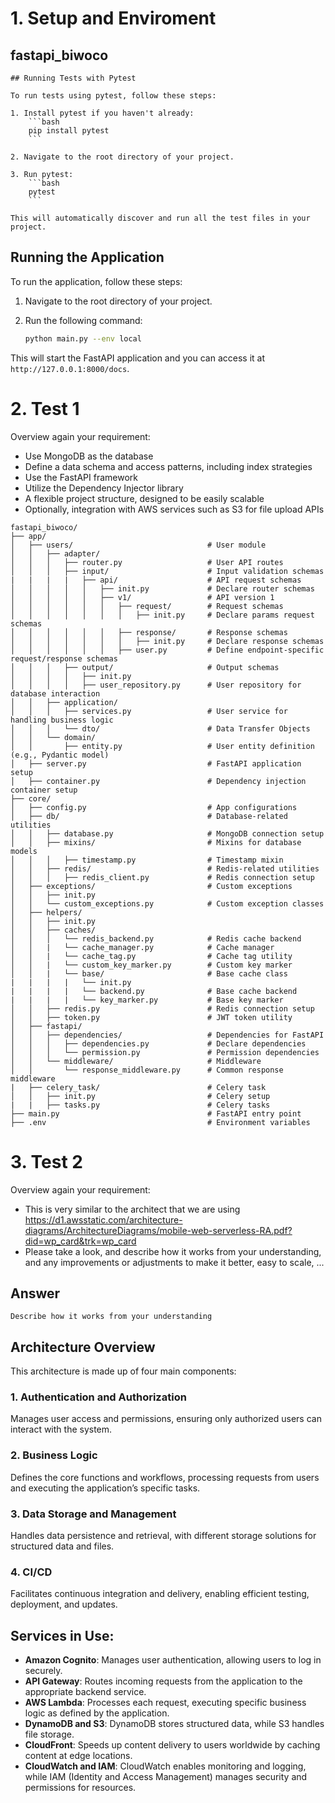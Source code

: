 # 1. Setup and Enviroment 
## fastapi_biwoco
```
## Running Tests with Pytest

To run tests using pytest, follow these steps:

1. Install pytest if you haven't already:
    ```bash
    pip install pytest
    ```

2. Navigate to the root directory of your project.

3. Run pytest:
    ```bash
    pytest
    ```

This will automatically discover and run all the test files in your project.
```


## Running the Application

To run the application, follow these steps:

1. Navigate to the root directory of your project.

2. Run the following command:
    ```bash
    python main.py --env local
    ```

This will start the FastAPI application and you can access it at `http://127.0.0.1:8000/docs`.


# 2. Test 1
Overview again your requirement:
- Use MongoDB as the database
- Define a data schema and access patterns, including index strategies
- Use the FastAPI framework
- Utilize the Dependency Injector library
- A flexible project structure, designed to be easily scalable
- Optionally, integration with AWS services such as S3 for file upload APIs

```
fastapi_biwoco/
├── app/
│   ├── users/                              # User module
│   │   ├── adapter/
│   │   │   ├── router.py                   # User API routes
│   │   │   ├── input/                      # Input validation schemas
|   |   |   |   ├── api/                    # API request schemas
│   │   │   │   │   ├── init.py             # Declare router schemas
│   │   │   │   │   ├── v1/                 # API version 1
│   │   │   │   │   │   ├── request/        # Request schemas
│   │   │   │   │   │   │   ├── init.py     # Declare params request schemas
│   │   │   │   │   │   ├── response/       # Response schemas
│   │   │   │   │   │   │   ├── init.py     # Declare response schemas
│   │   │   │   │   │   ├── user.py         # Define endpoint-specific request/response schemas
│   │   │   ├── output/                     # Output schemas
│   │   │   │   ├── init.py
│   │   │   │   ├── user_repository.py      # User repository for database interaction
│   │   ├── application/
│   │   │   ├── services.py                 # User service for handling business logic
│   │   │   └── dto/                        # Data Transfer Objects
│   │   └── domain/
│   │       ├── entity.py                   # User entity definition (e.g., Pydantic model)
│   ├── server.py                           # FastAPI application setup
│   ├── container.py                        # Dependency injection container setup
├── core/
│   ├── config.py                           # App configurations
│   ├── db/                                 # Database-related utilities
│   │   ├── database.py                     # MongoDB connection setup
│   │   ├── mixins/                         # Mixins for database models
│   │   │   ├── timestamp.py                # Timestamp mixin
│   │   ├── redis/                          # Redis-related utilities
│   │   │   ├── redis_client.py             # Redis connection setup
│   ├── exceptions/                         # Custom exceptions
│   │   ├── init.py
│   │   └── custom_exceptions.py            # Custom exception classes
│   ├── helpers/
│   │   ├── init.py
│   │   ├── caches/
│   │   │   └── redis_backend.py            # Redis cache backend
│   │   |   └── cache_manager.py            # Cache manager
│   │   |   └── cache_tag.py                # Cache tag utility
│   │   |   └── custom_key_marker.py        # Custom key marker
│   │   |   └── base/                       # Base cache class
|   |   |   |   └── init.py
|   |   |   |   └── backend.py              # Base cache backend
|   |   |   |   └── key_marker.py           # Base key marker
│   │   ├── redis.py                        # Redis connection setup
│   │   ├── token.py                        # JWT token utility
│   ├── fastapi/
│   │   ├── dependencies/                   # Dependencies for FastAPI
│   │   │   ├── dependencies.py             # Declare dependencies
│   │   │   └── permission.py               # Permission dependencies
│   │   └── middleware/                     # Middleware
│   │       └── response_middleware.py      # Common response middleware
|   ├── celery_task/                        # Celery task
│   │   ├── init.py                         # Celery setup
|   |   ├── tasks.py                        # Celery tasks
├── main.py                                 # FastAPI entry point
├── .env                                    # Environment variables
```



# 3. Test 2
Overview again your requirement:
- This is very similar to the architect that we are using https://d1.awsstatic.com/architecture-diagrams/ArchitectureDiagrams/mobile-web-serverless-RA.pdf?did=wp_card&trk=wp_card
- Please take a look, and describe how it works from your understanding, and any improvements or adjustments to make it better, easy to scale, ...

## Answer
``` 
Describe how it works from your understanding
```
## Architecture Overview

This architecture is made up of four main components:

### 1. Authentication and Authorization
Manages user access and permissions, ensuring only authorized users can interact with the system.

### 2. Business Logic
Defines the core functions and workflows, processing requests from users and executing the application’s specific tasks.

### 3. Data Storage and Management
Handles data persistence and retrieval, with different storage solutions for structured data and files.

### 4. CI/CD
Facilitates continuous integration and delivery, enabling efficient testing, deployment, and updates.

## Services in Use:

- **Amazon Cognito**: Manages user authentication, allowing users to log in securely.
- **API Gateway**: Routes incoming requests from the application to the appropriate backend service.
- **AWS Lambda**: Processes each request, executing specific business logic as defined by the application.
- **DynamoDB and S3**: DynamoDB stores structured data, while S3 handles file storage.
- **CloudFront**: Speeds up content delivery to users worldwide by caching content at edge locations.
- **CloudWatch and IAM**: CloudWatch enables monitoring and logging, while IAM (Identity and Access Management) manages security and permissions for resources.



